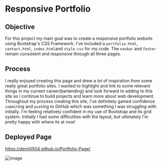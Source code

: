 # Responsive Portfolio
## Objective
For this project my main goal was to create a responsive portfolio website using Bootstrap's CSS Framework. 
I've included a `portfolio.html`, `contact.html`, `index.html`and `style.css` for my code. The `navbar` and `footer` remain consistent and responsive through all three pages.
## Process
I really enjoyed creating this page and drew a lot of inspiration from some really great portfolio sites. I wanted to highlight and link to some relevant things in my current career(bartending) and look forward to adding to this site as I continue to build projects and learn more about web development.
Throughout my process creating this site, I've definitely gained confidence `commit`ing and `push`ing to GitHub which was something I was struggling with initially. I'm feeling relatively confident in my use of Bootstrap and its grid system. Initially I had some difficulties with the layout, but ultimately I'm pretty happy with where its at now!
## Deployed Page
https://demi0504.github.io/Portfolio-Page/

![image](https://user-images.githubusercontent.com/59584773/82737302-cb4d9000-9cf5-11ea-8b4d-7691a8e581e1.png)
